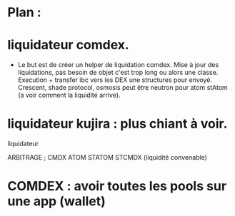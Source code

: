 Plan :
====

liquidateur comdex.
==================

- Le but est de créer un helper de liquidation comdex. Mise à jour des liquidations, pas besoin de objet c'est trop long ou alors une classe.
  Execution + transfer ibc vers les DEX une structures pour envoyé. 
  Crescent, shade protocol, osmosis  peut être neutron pour atom stAtom (a voir comment la liquidité arrive). 

liquidateur kujira : plus chiant à voir. 
==================
liquidateur 

ARBITRAGE ; CMDX ATOM STATOM STCMDX  (liquidité convenable) 

COMDEX : avoir toutes les pools sur une app (wallet) 
=====
